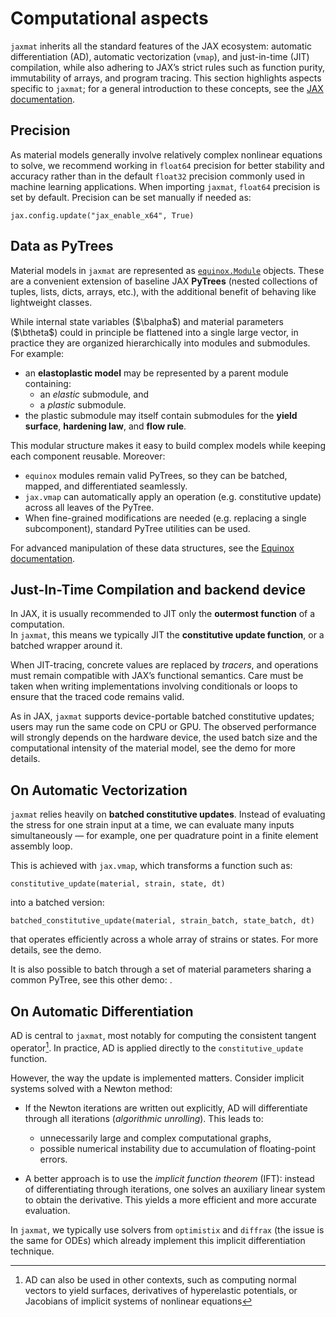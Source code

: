 # Computational aspects

`jaxmat` inherits all the standard features of the JAX ecosystem: automatic differentiation (AD), automatic vectorization (`vmap`), and just-in-time (JIT) compilation, while also adhering to JAX’s strict rules such as function purity, immutability of arrays, and program tracing. This section highlights aspects specific to `jaxmat`; for a general introduction to these concepts, see the [JAX documentation](https://docs.jax.dev/en/latest/).

## Precision

As material models generally involve relatively complex nonlinear equations to solve, we recommend working in `float64` precision for better stability and accuracy rather than in the default `float32` precision commonly used in machine learning applications. When importing `jaxmat`, `float64` precision is set by default. Precision can be set manually if needed as:

```{code-block} ipython
jax.config.update("jax_enable_x64", True)
```

## Data as PyTrees

Material models in `jaxmat` are represented as [`equinox.Module`](https://docs.kidger.site/equinox/) objects. These are a convenient extension of baseline JAX **PyTrees** (nested collections of tuples, lists, dicts, arrays, etc.), with the additional benefit of behaving like lightweight classes.

While internal state variables ($\balpha$) and material parameters ($\btheta$) could in principle be flattened into a single large vector, in practice they are organized hierarchically into modules and submodules.  
For example:

- an **elastoplastic model** may be represented by a parent module containing:
  - an *elastic* submodule, and
  - a *plastic* submodule.  
- the plastic submodule may itself contain submodules for the **yield surface**, **hardening law**, and **flow rule**.

This modular structure makes it easy to build complex models while keeping each component reusable. Moreover:

- `equinox` modules remain valid PyTrees, so they can be batched, mapped, and differentiated seamlessly.  
- `jax.vmap` can automatically apply an operation (e.g. constitutive update) across all leaves of the PyTree.  
- When fine-grained modifications are needed (e.g. replacing a single subcomponent), standard PyTree utilities can be used.  

For advanced manipulation of these data structures, see the [Equinox documentation](https://docs.kidger.site/equinox/all-of-equinox/).

## Just-In-Time Compilation and backend device

In JAX, it is usually recommended to JIT only the **outermost function** of a computation.  
In `jaxmat`, this means we typically JIT the **constitutive update function**, or a batched wrapper around it.  

When JIT-tracing, concrete values are replaced by *tracers*, and operations must remain compatible with JAX’s functional semantics. Care must be taken when writing implementations involving conditionals or loops to ensure that the traced code remains valid.

As in JAX, `jaxmat` supports device-portable batched constitutive updates; users may run the same code on CPU or GPU.
The observed performance will strongly depends on the hardware device, the used batch size  and the computational intensity of the material model, see the [](demos/performance.md) demo for more details.

## On Automatic Vectorization

`jaxmat` relies heavily on **batched constitutive updates**. Instead of evaluating the stress for one strain input at a time, we can evaluate many inputs simultaneously — for example, one per quadrature point in a finite element assembly loop.  

This is achieved with `jax.vmap`, which transforms a function such as:

```{code-block} python
constitutive_update(material, strain, state, dt)
```

into a batched version:

```{code-block} python
batched_constitutive_update(material, strain_batch, state_batch, dt)
```

that operates efficiently across a whole array of strains or states. For more details, see the [](demos/batched_computation.md) demo.

It is also possible to batch through a set of material parameters sharing a common PyTree, see this other demo: [](demos/material_parameters_batching.md).

## On Automatic Differentiation

AD is central to `jaxmat`, most notably for computing the consistent tangent operator[^1]. In practice, AD is applied directly to the `constitutive_update` function.

However, the way the update is implemented matters. Consider implicit systems solved with a Newton method:

- If the Newton iterations are written out explicitly, AD will differentiate through all iterations (*algorithmic unrolling*). This leads to:

  - unnecessarily large and complex computational graphs,
  - possible numerical instability due to accumulation of floating-point errors.

- A better approach is to use the *implicit function theorem* (IFT): instead of differentiating through iterations, one solves an auxiliary linear system to obtain the derivative. This yields a more efficient and more accurate evaluation.

In `jaxmat`, we typically use solvers from `optimistix` and `diffrax` (the issue is the same for ODEs) which already implement this implicit differentiation technique.

[^1]: AD can also be used in other contexts, such as computing normal vectors to yield surfaces, derivatives of hyperelastic potentials, or Jacobians of implicit systems of nonlinear equations
